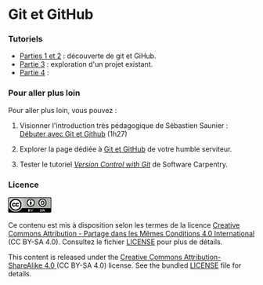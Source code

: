 # Git et GitHub

### Tutoriels

- [Parties 1 et 2](tutoriel1.md) : découverte de git et GiHub.
- [Partie 3](tutoriel2.md) : exploration d'un projet existant.
- [Partie 4](tutoriel2.md) : 


### Pour aller plus loin

Pour aller plus loin, vous pouvez :

1. Visionner l'introduction très pédagogique de Sébastien Saunier : [Débuter avec Git et Github](https://www.youtube.com/watch?v=V6Zo68uQPqE) (1h27)

1. Explorer la page dédiée à [Git et GitHub](http://cupnet.net/git-github/) de votre humble serviteur.

1. Tester le tutoriel [*Version Control with Git*](https://swcarpentry.github.io/git-novice/) de Software Carpentry.



### Licence

![](img/CC-BY-SA.png)

Ce contenu est mis à disposition selon les termes de la licence [Creative Commons Attribution - Partage dans les Mêmes Conditions 4.0 International](https://creativecommons.org/licenses/by-sa/4.0/deed.fr) (CC BY-SA 4.0). Consultez le fichier [LICENSE](LICENSE) pour plus de détails.

This content is released under the [Creative Commons Attribution-ShareAlike 4.0 ](https://creativecommons.org/licenses/by-sa/4.0/deed.en) (CC BY-SA 4.0) license. See the bundled [LICENSE](LICENSE) file for details.

